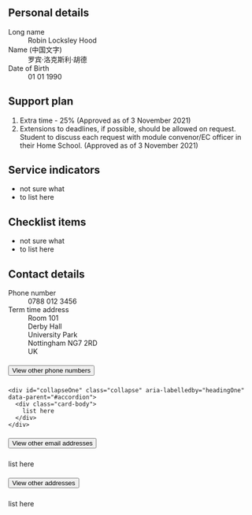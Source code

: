 <div class="row padTop" markdown="1">
<div class="col-md-6" markdown="1">

<h2>Personal details</h2>
<dl class="row">
  <dt class="col-sm-4">Long name</dt>
  <dd class="col-sm-8">Robin Locksley Hood</dd>

  <dt class="col-sm-4">Name (中国文字)</dt>
  <dd class="col-sm-8">罗宾·洛克斯利·胡德</dd>

  <dt class="col-sm-4">Date of Birth</dt>
  <dd class="col-sm-8">01 01 1990</dd>
</dl>

<h2>Support plan</h2>
<ol>
  <li>Extra time - 25% (Approved as of 3 November 2021)</li>
  <li>Extensions to deadlines, if possible, should be allowed on request. Student to discuss each request with module convenor/EC officer in their Home School. (Approved as of 3 November 2021)</li>
</ol>

<h2>Service indicators</h2>

- not sure what
- to list here


<h2>Checklist items</h2>

- not sure what
- to list here


</div>
<div class="col-md-6" markdown="1">

<h2>Contact details</h2>

<dl class="row">
  <dt class="col-sm-4">Phone number</dt>
  <dd class="col-sm-8">0788 012 3456</dd>

  <dt class="col-sm-4">Term time address</dt>
  <dd class="col-sm-8">Room 101<br/>Derby Hall<br/>University Park<br/>Nottingham NG7 2RD<br/>UK</dd>
</dl>


<div id="accordion">
  <div class="card">
    <div class="card-header" id="headingOne">
      <h5 class="mb-0">
        <button class="btn btn-link" data-toggle="collapse" data-target="#collapseOne" aria-expanded="true" aria-controls="collapseOne">
          View other phone numbers
        </button>
      </h5>
    </div>

    <div id="collapseOne" class="collapse" aria-labelledby="headingOne" data-parent="#accordion">
      <div class="card-body">
        list here
      </div>
    </div>
  </div>
  <div class="card">
    <div class="card-header" id="headingTwo">
      <h5 class="mb-0">
        <button class="btn btn-link collapsed" data-toggle="collapse" data-target="#collapseTwo" aria-expanded="false" aria-controls="collapseTwo">
          View other email addresses
        </button>
      </h5>
    </div>
    <div id="collapseTwo" class="collapse" aria-labelledby="headingTwo" data-parent="#accordion">
      <div class="card-body">
        list here
      </div>
    </div>
  </div>
  <div class="card">
    <div class="card-header" id="headingThree">
      <h5 class="mb-0">
        <button class="btn btn-link collapsed" data-toggle="collapse" data-target="#collapseThree" aria-expanded="false" aria-controls="collapseThree">
          View other addresses
        </button>
      </h5>
    </div>
    <div id="collapseThree" class="collapse" aria-labelledby="headingThree" data-parent="#accordion">
      <div class="card-body">
        list here
      </div>
    </div>
  </div>
</div>


</div>
</div>
